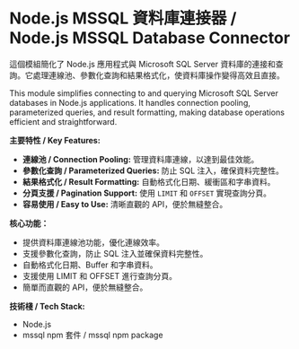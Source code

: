 # Node.js MSSQL 資料庫連接器 / Node.js MSSQL Database Connector

這個模組簡化了 Node.js 應用程式與 Microsoft SQL Server 資料庫的連接和查詢。它處理連線池、參數化查詢和結果格式化，使資料庫操作變得高效且直接。

This module simplifies connecting to and querying Microsoft SQL Server databases in Node.js applications. It handles connection pooling, parameterized queries, and result formatting, making database operations efficient and straightforward.

**主要特性 / Key Features:**

* **連線池 / Connection Pooling:** 管理資料庫連線，以達到最佳效能。
* **參數化查詢 / Parameterized Queries:** 防止 SQL 注入，確保資料完整性。
* **結果格式化 / Result Formatting:** 自動格式化日期、緩衝區和字串資料。
* **分頁支援 / Pagination Support:** 使用 `LIMIT` 和 `OFFSET` 實現查詢分頁。
* **容易使用 / Easy to Use:** 清晰直觀的 API，便於無縫整合。

**核心功能：**

* 提供資料庫連線池功能，優化連線效率。
* 支援參數化查詢，防止 SQL 注入並確保資料完整性。
* 自動格式化日期、Buffer 和字串資料。
* 支援使用 LIMIT 和 OFFSET 進行查詢分頁。
* 簡單而直觀的 API，便於無縫整合。

**技術棧 / Tech Stack:**

* Node.js
* mssql npm 套件 / mssql npm package
